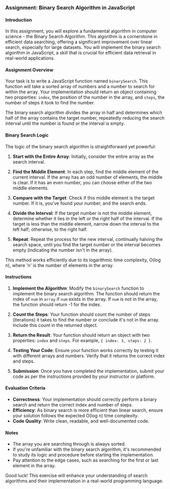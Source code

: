 ### Assignment: Binary Search Algorithm in JavaScript

#### Introduction

In this assignment, you will explore a fundamental algorithm in computer science - the Binary Search Algorithm. This algorithm is a cornerstone in efficient data searching, offering a significant improvement over linear search, especially for large datasets. You will implement the binary search algorithm in JavaScript, a skill that is crucial for efficient data retrieval in real-world applications.

#### Assignment Overview

Your task is to write a JavaScript function named `binarySearch`. This function will take a sorted array of numbers and a number to search for within the array. Your implementation should return an object containing two properties: `index`, the position of the number in the array, and `steps`, the number of steps it took to find the number.

The binary search algorithm divides the array in half and determines which half of the array contains the target number, repeatedly reducing the search interval until the number is found or the interval is empty.

#### Binary Search Logic

The logic of the binary search algorithm is straightforward yet powerful:

1. **Start with the Entire Array**: Initially, consider the entire array as the search interval.

2. **Find the Middle Element**: In each step, find the middle element of the current interval. If the array has an odd number of elements, the middle is clear. If it has an even number, you can choose either of the two middle elements.

3. **Compare with the Target**: Check if this middle element is the target number. If it is, you've found your number, and the search ends.

4. **Divide the Interval**: If the target number is not the middle element, determine whether it lies in the left or the right half of the interval. If the target is less than the middle element, narrow down the interval to the left half; otherwise, to the right half.

5. **Repeat**: Repeat the process for the new interval, continually halving the search space, until you find the target number or the interval becomes empty (indicating the number isn't in the array).

This method works efficiently due to its logarithmic time complexity, O(log n), where 'n' is the number of elements in the array.

#### Instructions

1. **Implement the Algorithm**: Modify the `binarySearch` function to implement the binary search algorithm. The function should return the index of `num` in `array` if `num` exists in the array. If `num` is not in the array, the function should return -1 for the index.

2. **Count the Steps**: Your function should count the number of steps (iterations) it takes to find the number or conclude it's not in the array. Include this count in the returned object.

3. **Return the Result**: Your function should return an object with two properties: `index` and `steps`. For example, `{ index: 3, steps: 2 }`.

4. **Testing Your Code**: Ensure your function works correctly by testing it with different arrays and numbers. Verify that it returns the correct index and steps.

5. **Submission**: Once you have completed the implementation, submit your code as per the instructions provided by your instructor or platform.

#### Evaluation Criteria

- **Correctness**: Your implementation should correctly perform a binary search and return the correct index and number of steps.
- **Efficiency**: As binary search is more efficient than linear search, ensure your solution follows the expected O(log n) time complexity.
- **Code Quality**: Write clean, readable, and well-documented code.

#### Notes

- The array you are searching through is always sorted.
- If you're unfamiliar with the binary search algorithm, it's recommended to study its logic and procedure before starting the implementation.
- Pay attention to the edge cases, such as searching for the first or last element in the array.

Good luck! This exercise will enhance your understanding of search algorithms and their implementation in a real-world programming language.
